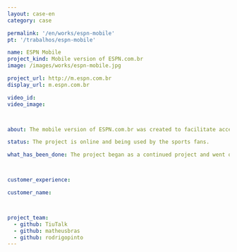 ```yaml
---
layout: case-en
category: case

permalink: '/en/works/espn-mobile'
pt: '/trabalhos/espn-mobile'

name: ESPN Mobile
project_kind: Mobile version of ESPN.com.br
image: /images/works/espn-mobile.jpg

project_url: http://m.espn.com.br
display_url: m.espn.com.br

video_id:
video_image:



about: The mobile version of ESPN.com.br was created to facilitate access to the content via mobile devices. With it, the users (which are called sports fans) can follow the news from anywhere.

status: The project is online and being used by the sports fans.

what_has_been_done: The project began as a continued project and went online in the second week. After this, we had iterations based on users feedback.



customer_experience:

customer_name:



project_team:
  - github: TiuTalk
  - github: matheusbras
  - github: rodrigopinto
---
```

